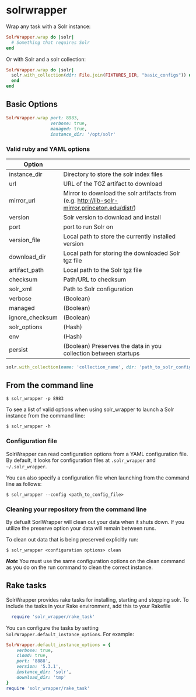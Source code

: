 # solrwrapper

Wrap any task with a Solr instance:

```ruby
SolrWrapper.wrap do |solr|
  # Something that requires Solr
end
```

Or with Solr and a solr collection:

```ruby
SolrWrapper.wrap do |solr|
  solr.with_collection(dir: File.join(FIXTURES_DIR, "basic_configs")) do |collection_name|
  end
end
```

## Basic Options

```ruby
SolrWrapper.wrap port: 8983,
                 verbose: true,
                 managed: true,
                 instance_dir: '/opt/solr'
```

### Valid ruby and YAML options

|Option         |                                         |
|---------------|-----------------------------------------|
| instance_dir  | Directory to store the solr index files |
| url           | URL of the TGZ artifact to download |
| mirror_url    | Mirror to download the solr artifacts from (e.g. http://lib-solr-mirror.princeton.edu/dist/)|
| version       | Solr version to download and install |
| port          | port to run Solr on |
| version_file  | Local path to store the currently installed version |
| download_dir  | Local path for storing the downloaded Solr tgz file |
| artifact_path | Local path to the Solr tgz file |
| checksum      | Path/URL to checksum |
| solr_xml      | Path to Solr configuration |
| verbose       | (Boolean) |
| managed       | (Boolean) |
| ignore_checksum | (Boolean) |
| solr_options  | (Hash) |
| env           | (Hash) |
| persist      | (Boolean) Preserves the data in you collection between startups |

```ruby
solr.with_collection(name: 'collection_name', dir: 'path_to_solr_configs')
```

## From the command line

```console
$ solr_wrapper -p 8983
```
To see a list of valid options when using solr_wrapper to launch a Solr instance from the command line:
```
$ solr_wrapper -h
```

### Configuration file
SolrWrapper can read configuration options from a YAML configuration file.
By default, it looks for configuration files at `.solr_wrapper` and `~/.solr_wrapper`.

You can also specify a configuration file when launching from the command line as follows:
```
$ solr_wrapper --config <path_to_config_file>
```

### Cleaning your repository from the command line

By defualt SorlWrapper will clean out your data when it shuts down.
If you utilize the preserve option your data will remain between runs.

To clean out data that is being preserved explicitly run:
```
$ solr_wrapper <configuration options> clean
```
***Note*** You must use the same configuration options on the clean command as you do on the run command to clean the correct instance.

## Rake tasks

SolrWrapper provides rake tasks for installing, starting and stopping solr.  To include the tasks in your Rake environment, add this to your Rakefile

```ruby
  require 'solr_wrapper/rake_task'
```

You can configure the tasks by setting `SolrWrapper.default_instance_options`.  For example:

```ruby
SolrWrapper.default_instance_options = {
    verbose: true,
    cloud: true,
    port: '8888',
    version: '5.3.1',
    instance_dir: 'solr',
    download_dir: 'tmp'
}
require 'solr_wrapper/rake_task'
```

